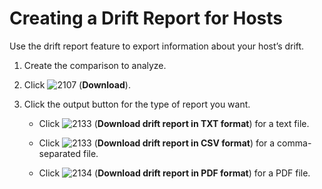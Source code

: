 # Creating a Drift Report for Hosts

Use the drift report feature to export information about your host’s
drift.

1.  Create the comparison to analyze.

2.  Click ![2107](../images/2107.png) (**Download**).

3.  Click the output button for the type of report you want.

      - Click ![2133](../images/2133.png) (**Download drift report in TXT
        format**) for a text file.

      - Click ![2133](../images/2133.png) (**Download drift report in CSV
        format**) for a comma-separated file.

      - Click ![2134](../images/2134.png) (**Download drift report in PDF
        format**) for a PDF file.
